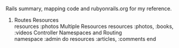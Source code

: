 
Rails summary, mapping code and rubyonrails.org for my reference.

1. Routes
    Resources  
        resources :photos
    Multiple Resources
        resources :photos, :books, :videos
    Controller Namespaces and Routing   
        namespace :admin do
          resources :articles, :comments
        end

        